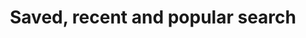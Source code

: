 ---
title: Saved, recent and popular search
layout: design-pattern
category: Search, sort and filter
permalink: ui-patterns/search-sort-and-filter/saved-recent-popular-search/
design-pattern-type: mobile

what: >
 A type of search that presents suggestions based on different premises: saved results from the user, recent requests, based on the user history, and popular searches based on the frequency for all users.

why:
 Makes it easy to select from previous searches, instead of retyping the same keywords or search criteria.

do: >
 * Add an additional step to introduce saved search suggestions.

 * Consider which kinds of search suggestions will best serve the needs of your users.

 * Consider also providing location-based search suggestions.

dont: >
 * It is not an explicit search, this one is quicker.

tags: >
 Search, recent, popular, saved, fast, options, suggestions, history, frequency, results.

---